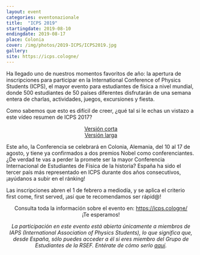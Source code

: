 ```yaml
---
layout: event
categories: eventonazionale
title:  "ICPS 2019"
startingdate: 2019-08-10
endingdate: 2019-08-17
place: Colonia
cover: /img/photos/2019-ICPS/ICPS2019.jpg
gallery:
site: https://icps.cologne/
---
```


Ha llegado uno de nuestros momentos favoritos de año: la apertura de inscripciones para participar en la International Conference of Physics Students (ICPS), el mayor evento para estudiantes de física a nivel mundial, donde 500 estudiantes de 50 países diferentes disfrutarán de una semana entera de charlas, actividades, juegos, excursiones y fiesta.

Como sabemos que esto es difícil de creer, ¿qué tal si le echas un vistazo a este vídeo resumen de ICPS 2017?
<center><a href="https://www.youtube.com/watch?v=0MWMx-Klmms">Versión corta</a></center>
<center><a href="https://www.youtube.com/watch?v=GcoZuXLViAA">Versión larga</a></center>

Este año, la Conferencia se celebrará en Colonia, Alemania, del 10 al 17 de agosto, y tiene ya confirmados a dos premios Nobel como conferenciantes. ¿De verdad te vas a perder la promete ser la mayor Conferencia Internacional de Estudiantes de Física de la historia? España ha sido el tercer país más representado en ICPS durante dos años consecutivos, ¡ayúdanos a subir en el ránking!

Las inscripciones abren el 1 de febrero a mediodía, y se aplica el criterio first come, first served, ¡así que te recomendamos ser rápid@! 
<center>Consulta toda la información sobre el evento en: <a href="https://icps.cologne/">https://icps.cologne/</a></center>
<center>¡Te esperamos!</center>


<p><center><i>La participación en este evento está abierta únicamente a miembros de IAPS (International Association of Physics Students), lo que significa que, desde España, sólo puedes acceder a él si eres miembro del Grupo de Estudiantes de la RSEF. Entérate de cómo serlo <a href="/inscripcion/">aquí</a>.</i></center></p>
